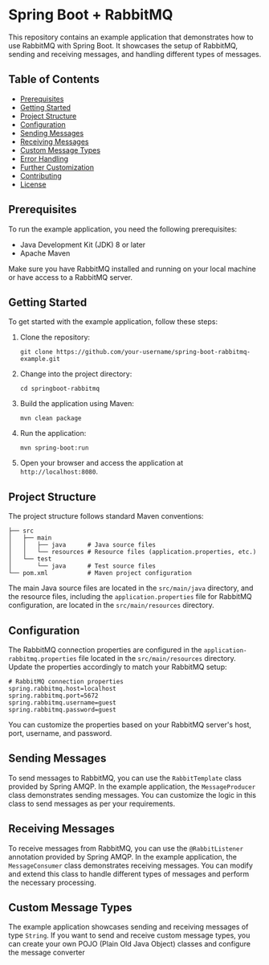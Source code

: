 # Spring Boot + RabbitMQ

This repository contains an example application that demonstrates how to use RabbitMQ with Spring Boot. It showcases the setup of RabbitMQ, sending and receiving messages, and handling different types of messages.

## Table of Contents

- [Prerequisites](#prerequisites)
- [Getting Started](#getting-started)
- [Project Structure](#project-structure)
- [Configuration](#configuration)
- [Sending Messages](#sending-messages)
- [Receiving Messages](#receiving-messages)
- [Custom Message Types](#custom-message-types)
- [Error Handling](#error-handling)
- [Further Customization](#further-customization)
- [Contributing](#contributing)
- [License](#license)

## Prerequisites

To run the example application, you need the following prerequisites:

- Java Development Kit (JDK) 8 or later
- Apache Maven

Make sure you have RabbitMQ installed and running on your local machine or have access to a RabbitMQ server.

## Getting Started

To get started with the example application, follow these steps:

1. Clone the repository:

   ```shell
   git clone https://github.com/your-username/spring-boot-rabbitmq-example.git
   ```

2. Change into the project directory:

   ```shell
   cd springboot-rabbitmq
   ```

3. Build the application using Maven:

   ```shell
   mvn clean package
   ```

4. Run the application:

   ```shell
   mvn spring-boot:run
   ```

5. Open your browser and access the application at `http://localhost:8080`.

## Project Structure

The project structure follows standard Maven conventions:

```
├── src
│   ├── main
│   │   ├── java      # Java source files
│   │   └── resources # Resource files (application.properties, etc.)
│   └── test
│       └── java      # Test source files
└── pom.xml           # Maven project configuration
```

The main Java source files are located in the `src/main/java` directory, and the resource files, including the `application.properties` file for RabbitMQ configuration, are located in the `src/main/resources` directory.

## Configuration

The RabbitMQ connection properties are configured in the `application-rabbitmq.properties` file located in the `src/main/resources` directory. Update the properties accordingly to match your RabbitMQ setup:

```properties
# RabbitMQ connection properties
spring.rabbitmq.host=localhost
spring.rabbitmq.port=5672
spring.rabbitmq.username=guest
spring.rabbitmq.password=guest
```

You can customize the properties based on your RabbitMQ server's host, port, username, and password.

## Sending Messages

To send messages to RabbitMQ, you can use the `RabbitTemplate` class provided by Spring AMQP. In the example application, the `MessageProducer` class demonstrates sending messages. You can customize the logic in this class to send messages as per your requirements.

## Receiving Messages

To receive messages from RabbitMQ, you can use the `@RabbitListener` annotation provided by Spring AMQP. In the example application, the `MessageConsumer` class demonstrates receiving messages. You can modify and extend this class to handle different types of messages and perform the necessary processing.

## Custom Message Types

The example application showcases sending and receiving messages of type `String`. If you want to send and receive custom message types, you can create your own POJO (Plain Old Java Object) classes and configure the message converter
